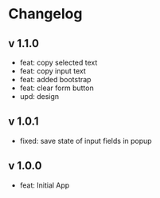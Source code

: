 # Changelog

## v 1.1.0

- feat: copy selected text
- feat: copy input text
- feat: added bootstrap
- feat: clear form button
- upd: design

## v 1.0.1

- fixed: save state of input fields in popup 

## v 1.0.0

- feat: Initial App